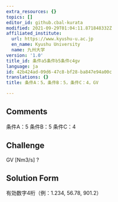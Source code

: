 ```yaml
---
extra_resources: {}
topics: []
editor_id: github.cbal-kurata
modified: 2021-09-29T01:04:11.871848332Z
affiliated_institute:
  url: https://www.kyushu-u.ac.jp
  en_name: Kyushu University
  name: 九州大学
version: '1.0'
title_id: 条件a5条件b5条件c4gv
language: ja
id: 42b424ad-09d6-47c8-bf28-ba847e94a00c
translations: {}
title: 条件A：5，条件B：5，条件C：4，GV

---
```


## Comments
条件A：5
条件B：5
条件C：4

## Challenge
GV [Nm3/s] ?

## Solution Form
有効数字4桁（例：1.234,  56.78,  901.2）




